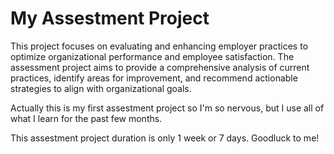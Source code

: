 # My Assestment Project

This project focuses on evaluating and enhancing employer practices to optimize organizational performance and employee satisfaction. The assessment project aims to provide a comprehensive analysis of current practices, identify areas for improvement, and recommend actionable strategies to align with organizational goals.

Actually this is my first assestment project so I'm so nervous, but I use all of what I learn for the past few months.

This assestment project duration is only 1 week or 7 days. Goodluck to me!
